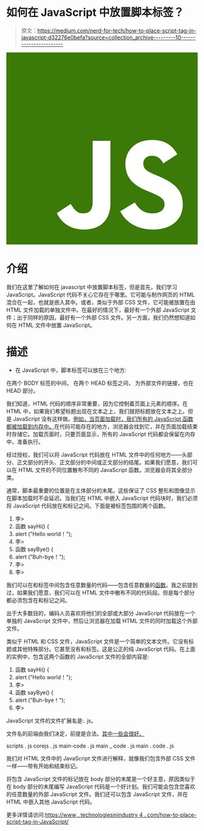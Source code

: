 # 如何在 JavaScript 中放置脚本标签？

> 原文：<https://medium.com/nerd-for-tech/how-to-place-script-tag-in-javascript-d32276e0befa?source=collection_archive---------10----------------------->

![](img/54a53a322e691195bc18c3a3c3fc218b.png)

# 介绍

我们在这里了解如何在 javascript 中放置脚本标签，但是首先，我们学习 JavaScript。JavaScript 代码不关心它存在于哪里。它可能与制作网页的 HTML 混合在一起，也就是嵌入其中。或者，类似于外部 CSS 文件，它可能被放置在由 HTML 文件加载的单独文件中。在最好的情况下，最好有一个外部 JavaScript 文件；出于同样的原因，最好有一个外部 CSS 文件。另一方面，我们仍然想知道如何在 HTML 文件中放置 JavaScript。

# 描述

*   在 JavaScript 中，脚本标签可以放在三个地方:

在两个 BODY 标签的中间，
在两个 HEAD 标签之间，
为外部文件的链接，也在 HEAD 部分。

我们知道，HTML 代码的顺序非常重要，因为它控制着页面上元素的顺序。在 HTML 中，如果我们希望标题出现在文本之上，我们就把标题放在文本之上。但是 JavaScript 没有这样做。[例如，当页面加载时，我们所有的 JavaScript 函数都被加载到内存中。](https://www.technologiesinindustry4.com/)在代码可能存在的地方，浏览器会找到它，并在页面加载结束时存储它。加载页面时，只要页面显示，所有的 JavaScript 代码都会保留在内存中，准备执行。

经过授权，我们可以将 JavaScript 代码放在 HTML 文件中的任何地方——头部分、正文部分的开头、正文部分的中间或正文部分的结尾。如果我们愿意，我们可以在 HTML 文件的不同位置散布不同的 JavaScript 函数。浏览器会将其全部分类。

通常，脚本最重要的位置是在主体部分的末尾。这些保证了 CSS 整形和图像显示在脚本加载时不会延迟。当我们在 HTML 中嵌入 JavaScript 代码块时，我们必须将 JavaScript 代码放在和标记之间。下面是被标签包围的两个函数。

1.  李>
2.  函数 sayHi() {
3.  alert ("Hello world！");
4.  李>
5.  函数 sayBye() {
6.  alert ("Buh-bye！");
7.  李>
8.  李>

我们可以在和标签中间包含任意数量的代码——包含任意数量的[函数](https://www.homeandlearn.co.uk/javascript/javascript_tag_placement.html#:~:text=In%20Javascript%2C%20SCRIPT%20tags%20can,also%20in%20the%20HEAD%20section.&text=The%20reason%20to%20do%20it,before%20the%20script%20is%20read.)。我之前提到过，如果我们愿意，我们可以在 HTML 文件中散布不同的代码段。但是每个部分都必须包含在和标记之间。

出于大多数目的，编码人员喜欢将他们的全部或大部分 JavaScript 代码放在一个单独的 JavaScript 文件中，然后让浏览器在加载 HTML 文件的同时加载这个外部文件。

类似于 HTML 和 CSS 文件，JavaScript 文件是一个简单的文本文件。它没有标题或其他特殊部分。它甚至没有和标签。这是公正的纯 JavaScript 代码。在上面的实例中，包含这两个函数的 JavaScript 文件的全部内容是:

1.  函数 sayHi() {
2.  alert ("Hello world！");
3.  李>
4.  函数 sayBye() {
5.  alert ("Buh-bye！");
6.  李>

JavaScript 文件的文件扩展名是:. js。

文件名的前端由我们决定，前提是合法。[其中一些会很好。](https://www.technologiesinindustry4.com/)

scripts . js
corejs . js
main-code . js
main _ code . js
main . code . js

我们对 HTML 文件中的 JavaScript 文件进行解释，就像我们包含外部 CSS 文件一样——带有开始和结束标记。

将包含 JavaScript 文件的标记放在 body 部分的末尾是一个好主意，原因类似于在 body 部分的末尾编写 JavaScript 代码是一个好计划。我们可能会包含您喜欢的任意数量的外部 JavaScript 文件。我们还可以包含 JavaScript 文件，并在 HTML 中嵌入其他 JavaScript 代码。

更多详情请访问:[https://www . technologiesinindustry 4 . com/how-to-place-script-tag-in-JavaScript/](https://www.technologiesinindustry4.com/how-to-place-script-tag-in-javascript/)